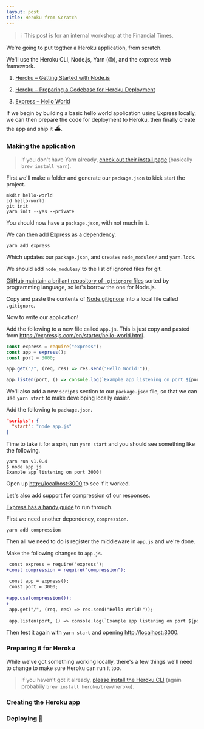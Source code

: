 ```yaml
---
layout: post
title: Heroku from Scratch
---
```


> ℹ️ This post is for an internal workshop at the Financial Times.

We're going to put togther a Heroku application, from scratch.

We'll use the Heroku CLI, Node.js, Yarn (😱), and the express web framework.

1. [Heroku – Getting Started with Node.js](https://devcenter.heroku.com/articles/getting-started-with-nodejs)

2. [Heroku – Preparing a Codebase for Heroku Deployment](https://devcenter.heroku.com/articles/preparing-a-codebase-for-heroku-deployment)

3. [Express – Hello World](https://expressjs.com/en/starter/hello-world.html)

If we begin by building a basic hello world application using Express locally, we can then prepare the code for deployment to Heroku, then finally create the app and ship it ⛴.

### Making the application

> If you don't have Yarn already, [check out their install page](https://yarnpkg.com/en/docs/install) (basically `brew install yarn`).

First we'll make a folder and generate our `package.json` to kick start the project.

```
mkdir hello-world
cd hello-world
git init
yarn init --yes --private
```

You should now have a `package.json`, with not much in it.

We can then add Express as a dependency.

```
yarn add express
```

Which updates our `package.json`, and creates `node_modules/` and `yarn.lock`.

We should add `node_modules/` to the list of ignored files for git.

[GitHub maintain a brillant repository of `.gitignore` files](https://github.com/github/gitignore) sorted by programming language, so let's borrow the one for Node.js.

Copy and paste the contents of [Node.gitignore](https://github.com/github/gitignore/blob/master/Node.gitignore "github/gitignore Node.gitignore") into a local file called `.gitignore`.

Now to write our application!

Add the following to a new file called `app.js`. This is just copy and pasted from https://expressjs.com/en/starter/hello-world.html.

```js
const express = require("express");
const app = express();
const port = 3000;

app.get("/", (req, res) => res.send("Hello World!"));

app.listen(port, () => console.log(`Example app listening on port ${port}!`));
```

We'll also add a new `scripts` section to our `package.json` file, so that we can use `yarn start` to make developing locally easier.

Add the following to `package.json`.

```json
"scripts": {
  "start": "node app.js"
}
```

Time to take it for a spin, run `yarn start` and you should see something like the following.

```
yarn run v1.9.4
$ node app.js
Example app listening on port 3000!
```

Open up <http://localhost:3000> to see if it worked.

Let's also add support for compression of our responses.

[Express has a handy guide](https://expressjs.com/en/advanced/best-practice-performance.html#use-gzip-compression) to run through.

First we need another dependency, `compression`.

```
yarn add compression
```

Then all we need to do is register the middleware in `app.js` and we're done.

Make the following changes to `app.js`.

```diff
 const express = require("express");
+const compression = require("compression");
 
 const app = express();
 const port = 3000;
 
+app.use(compression());
+
 app.get("/", (req, res) => res.send("Hello World!"));
 
 app.listen(port, () => console.log(`Example app listening on port ${port}!`));
```

Then test it again with `yarn start` and opening <http://localhost:3000>.

### Preparing it for Heroku

While we've got something working locally, there's a few things we'll need to change to make sure Heroku can run it too.

> If you haven't got it already, [please install the Heroku CLI](https://devcenter.heroku.com/articles/heroku-cli#download-and-install) (again probabily `brew install heroku/brew/heroku`).

### Creating the Heroku app

### Deploying 🚀
